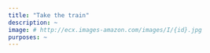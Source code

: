 ```yaml
---
title: "Take the train"
description: ~
image: # http://ecx.images-amazon.com/images/I/{id}.jpg
purposes: ~
---
```


